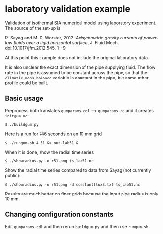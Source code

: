 # laboratory validation example

Validation of isothermal SIA numerical model using laboratory
experiment.  The source of the set-up is

  R. Sayag and M. G. Worster, 2012. *Axisymmetric gravity currents of
  power-law fluids over a rigid horizontal surface*, J. Fluid Mech.
  doi:10.1017/jfm.2012.545, 1--9

At this point this example does not include the original laboratory data.

It is also unclear the exact dimension of the pipe supplying fluid.
The flow rate in the pipe is assumed to be constant across the pipe,
so that the `climatic_mass_balance` variable is constant in the pipe,
but some other profile could be built.

## Basic usage

Preprocess both translates `gumparams.cdl` --> `gumparams.nc` and it
creates `initgum.nc`:

    $ ./buildgum.py

Here is a run for 746 seconds on an 10 mm grid

    $ ./rungum.sh 4 51 &> out.lab51 &

When it is done, show the radial time series

    $ ./showradius.py -o r51.png ts_lab51.nc

Show the radial time series compared to data from Sayag (not currently public):

    $ ./showradius.py -o r51.png -d constantflux3.txt ts_lab51.nc

Results are much better on finer grids because the input pipe radius is
only 10 mm.

## Changing configuration constants

Edit `gumparams.cdl` and then rerun `buildgum.py` and then use `rungum.sh`.
